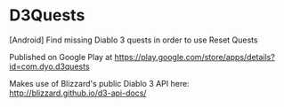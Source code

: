 D3Quests
========

[Android] Find missing Diablo 3 quests in order to use Reset Quests

Published on Google Play at https://play.google.com/store/apps/details?id=com.dyo.d3quests

Makes use of Blizzard's public Diablo 3 API here: http://blizzard.github.io/d3-api-docs/
